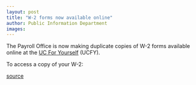 ```yaml
---
layout: post
title: "W-2 forms now available online"
author: Public Information Department
images:
---
```


The Payroll Office is now making duplicate copies of W-2 forms available online at the [UC For Yourself][1] (UCFY).

To access a copy of your W-2:

[1]: https://ucfy.ucop.edu/ucfy/

[source](http://www1.ucsc.edu/currents/05-06/03-27/brief-forms.asp "Permalink to brief-forms")
